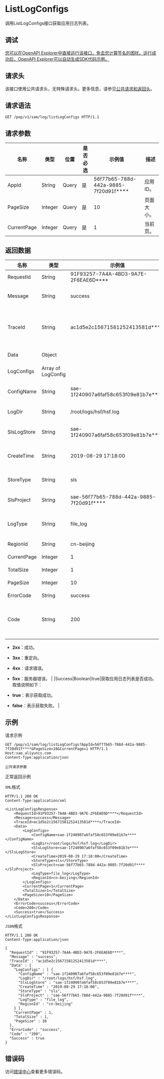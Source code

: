 # ListLogConfigs

调用ListLogConfigs接口获取应用日志列表。

## 调试

[您可以在OpenAPI Explorer中直接运行该接口，免去您计算签名的困扰。运行成功后，OpenAPI Explorer可以自动生成SDK代码示例。](https://api.aliyun.com/#product=sae&api=ListLogConfigs&type=ROA&version=2019-05-06)

## 请求头

该接口使用公共请求头，无特殊请求头。更多信息，请参见[公共请求和返回头](~~126964~~)。

## 请求语法

```
GET /pop/v1/sam/log/listLogConfigs HTTP/1.1
```

## 请求参数

|名称|类型|位置|是否必选|示例值|描述|
|--|--|--|----|---|--|
|AppId|String|Query|是|56f77b65-788d-442a-9885-7f20d91f\*\*\*\*|应用ID。 |
|PageSize|Integer|Query|是|10|页面大小。 |
|CurrentPage|Integer|Query|是|1|当前页。 |

## 返回数据

|名称|类型|示例值|描述|
|--|--|---|--|
|RequestId|String|91F93257-7A4A-4BD3-9A7E-2F6EAE6D\*\*\*\*|请求ID。 |
|Message|String|success|调用结果的附加信息。 |
|TraceId|String|ac1d5e2c15671581252413581d\*\*\*\*|调用链ID，用于精确查询调用信息。 |
|Data|Object| |文件日志信息。 |
|LogConfigs|Array of LogConfig| |日志配置。 |
|ConfigName|String|sae-1f240907a6faf58c653f09e81b7e\*\*\*\*|日志服务配置名称。 |
|LogDir|String|/root/logs/hsf/hsf.log|日志文件路径。 |
|SlsLogStore|String|sae-1f240907a6faf58c653f09e81b7e\*\*\*\*|日志服务日志存储名。 |
|CreateTime|String|2019-08-29 17:18:00|日志配置创建时间。 |
|StoreType|String|sls|日志服务存储类型。 |
|SlsProject|String|sae-56f77b65-788d-442a-9885-7f20d91f\*\*\*\*|日志服务项目ID。 |
|LogType|String|file\_log|日志类型，当前只支持**file\_log**。 |
|RegionId|String|cn-beijing|地域ID。 |
|CurrentPage|Integer|1|当前页面。 |
|TotalSize|Integer|1|总条数。 |
|PageSize|Integer|10|页面大小。 |
|ErrorCode|String|success|错误码。 |
|Code|String|200|接口状态或POP错误码。取值说明如下：

 -   **2xx**：成功。
-   **3xx**：重定向。
-   **4xx**：请求错误。
-   **5xx**：服务器错误。 |
|Success|Boolean|true|获取应用日志列表是否成功。取值说明如下：

 -   **true**：表示获取成功。
-   **false**：表示获取失败。 |

## 示例

请求示例

```
GET /pop/v1/sam/log/listLogConfigs?AppId=56f77b65-788d-442a-9885-7f20d91f****&PageSize=10&CurrentPage=1 HTTP/1.1
Host:sae.aliyuncs.com
Content-Type:application/json

公共请求参数
```

正常返回示例

`XML`格式

```
HTTP/1.1 200 OK
Content-Type:application/xml

<ListLogConfigsResponse>
    <RequestId>91F93257-7A4A-4BD3-9A7E-2F6EAE6D****</RequestId>
    <Message>success</Message>
    <TraceId>ac1d5e2c15671581252413581d****</TraceId>
    <Data>
        <LogConfigs>
            <ConfigName>sae-1f240907a6faf58c653f09e81b7e****</ConfigName>
            <LogDir>/root/logs/hsf/hsf.log</LogDir>
            <SlsLogStore>sae-1f240907a6faf58c653f09e81b7e****</SlsLogStore>
            <CreateTime>2019-08-29 17:18:00</CreateTime>
            <StoreType>sls</StoreType>
            <SlsProject>sae-56f77b65-788d-442a-9885-7f20d91f****</SlsProject>
            <LogType>file_log</LogType>
            <RegionId>cn-beijing</RegionId>
        </LogConfigs>
        <CurrentPage>1</CurrentPage>
        <TotalSize>1</TotalSize>
        <PageSize>10</PageSize>
    </Data>
    <ErrorCode>success</ErrorCode>
    <Code>200</Code>
    <Success>true</Success>
</ListLogConfigsResponse>
```

`JSON`格式

```
HTTP/1.1 200 OK
Content-Type:application/json

{
  "RequestId" : "91F93257-7A4A-4BD3-9A7E-2F6EAE6D****",
  "Message" : "success",
  "TraceId" : "ac1d5e2c15671581252413581d****",
  "Data" : {
    "LogConfigs" : [ {
      "ConfigName" : "sae-1f240907a6faf58c653f09e81b7e****",
      "LogDir" : "/root/logs/hsf/hsf.log",
      "SlsLogStore" : "sae-1f240907a6faf58c653f09e81b7e****",
      "CreateTime" : "2019-08-29 17:18:00",
      "StoreType" : "sls",
      "SlsProject" : "sae-56f77b65-788d-442a-9885-7f20d91f****",
      "LogType" : "file_log",
      "RegionId" : "cn-beijing"
    } ],
    "CurrentPage" : 1,
    "TotalSize" : 1,
    "PageSize" : 10
  },
  "ErrorCode" : "success",
  "Code" : "200",
  "Success" : true
}
```

## 错误码

访问[错误中心](https://error-center.aliyun.com/status/product/sae)查看更多错误码。

